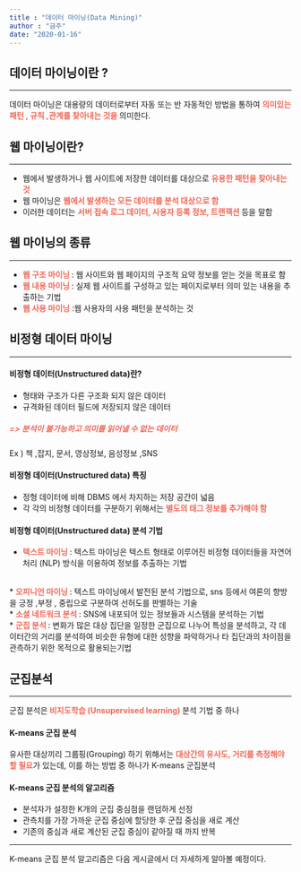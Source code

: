 ```yaml
---
title : "데이터 마이닝(Data Mining)"
author : "금주"
date: "2020-01-16"
---
```


## 데이터 마이닝이란 ?
-----
데이터 마이닝은 대용량의 데이터로부터 자동 또는 반 자동적인 방법을 통하여 <b><span style="color:rgb(241, 102, 85)">의미있는 패턴 , 규칙 ,관계를 찾아내는 것을 </span></b> 의미한다.
## 웹 마이닝이란?
-----
* 웹에서 발생하거나 웹 사이트에 저장한 데이터를 대상으로 <b><span style="color:rgb(241, 102, 85)"> 유용한 패턴을 찾아내는 것</span></b>
* 웹 마이닝은 <b><span style="color:rgb(241, 102, 85)"> 웹에서 발생하는 모든 데이터를 분석 대상으로 함</span></b>
 * 이러한 데이터는 <b><span style="color:rgb(241, 102, 85)"> 서버 접속 로그 데이터, 사용자 등록 정보, 트랜잭션 </span></b>등을 말함

## 웹 마이닝의 종류
 -----
* <b><span style="color:rgb(241, 102, 85)"> 웹 구조 마이닝 </span></b> : 웹 사이트와 웹 페이지의 구조적 요약 정보를 얻는 것을 목표로 함
* <b><span style="color:rgb(241, 102, 85)"> 웹 내용 마이닝 </span></b> : 실제 웹 사이트를 구성하고 있는 페이지로부터 의미 있는 내용을 추출하는 기법
* <b><span style="color:rgb(241, 102, 85)"> 웹 사용 마이닝</span></b>  :웹 사용자의 사용 패턴을 분석하는 것

## 비정형 데이터 마이닝
-----
#### 비정형 데이터(Unstructured data)란?
* 형태와 구조가 다른 구조화 되지 않은 데이터
* 규격화된 데이터 필드에 저장되지 않은 데이터
##### <b><span style="color:rgb(241, 102, 85)">=> 분석이 불가능하고 의미를 읽어낼 수 없는 데이터</span></b>
Ex ) 책 ,잡지, 문서, 영상정보, 음성정보 ,SNS

#### 비정형 데이터(Unstructured data) 특징
* 정형 데이터에 비해 DBMS 에서 차지하는  저장 공간이 넓음
* 각 각의 비정형 데이터를 구분하기 위해서는 <b><span style="color:rgb(241, 102, 85)"> 별도의 태그 정보를 추가해야 함</span></b>

#### 비정형 데이터(Unstructured data) 분석 기법
* <b><span style="color:rgb(241, 102, 85)">텍스트 마이닝 </b>: 텍스트 마이닝은 텍스트 형태로 이루어진 비정형 데이터들을 자연어 처리 (NLP) 방식을 이용하여 정보를 추출하는 기법
<br>
* <b><span style="color:rgb(241, 102, 85)">오피니언 마이닝 </b>: 텍스트 마이닝에서 발전된 분석 기법으로, sns 등에서 여론의 향방을 긍정 ,부정 , 중립으로 구분하여 선허도를 판별하는 기술
<br>
* <b><span style="color:rgb(241, 102, 85)">소셜 네트워크 분석 </b> : SNS에 내포되어 있는 정보들과 시스템을 분석하는 기법
<br>
* <b><span style="color:rgb(241, 102, 85)">군집 분석 </b>: 변화가 많은 대상 집단을 일정한 군집으로 나누어 특성을 분석하고, 각 데이터간의 거리를 분석하여 비슷한 유형에 대한 성향을 파악하거나 타 집단과의 차이점을 관측하기 위한 목적으로 활용되는기법

## 군집분석
-----
군집 분석은<b><span style="color:rgb(241, 102, 85)"> 비지도학습 (Unsupervised learning) </b>분석 기법 중 하나
#### K-means 군집 분석
유사한 대상끼리 그룹핑(Grouping) 하기 위해서는 <b><span style="color:rgb(241, 102, 85)">대상간의 유사도, 거리를 측정해야할 필요</b>가 있는데, 이를 하는 방법 중 하나가 K-means 군집분석
#### K-means 군집 분석의 알고리즘
* 분석자가 설정한 K개의 군집 중심점을 랜덤하게 선정
* 관측치를  가장 가까운 군집 중심에 할당한 후 군집 중심을 새로 계산
* 기존의 중심과 새로 계산된 군집 중심이 같아질 때 까지 반복

---
K-means 군집 분석 알고리즘은 다음 게시글에서 더 자세하게 알아볼 예정이다.
